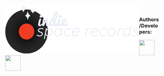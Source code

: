 <img align="left" width="435" height="160" src="./src/layouts/theme/logo.png">
<br />
<h3>Authors/Developers:</h3>
<a href="https://github.com/AlexTargonski">
  <img align="left" width="50" height="50" src="https://avatars3.githubusercontent.com/u/26166054?s=460&v=4">
</a>
<a href="https://github.com/DeniSerb">
  <img align="left" width="50" height="50" src="https://avatars1.githubusercontent.com/u/32539356?s=400&v=4">
</a>
